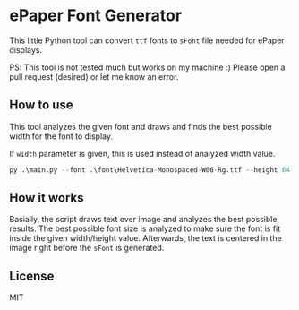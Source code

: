 # ePaper Font Generator

This little Python tool can convert `ttf` fonts to `sFont` file needed for ePaper displays.

PS: This tool is not tested much but works on my machine :) Please open a pull request (desired) or let me know an error.

## How to use

This tool analyzes the given font and draws and finds the best possible width for the font to display.

If `width` parameter is given, this is used instead of analyzed width value.

```python
py .\main.py --font .\font\Helvetica-Monospaced-W06-Rg.ttf --height 64 --margin-vertical 1 --margin-horizontal 1
```

## How it works

Basially, the script draws text over image and analyzes the best possible results. The best possible font size is analyzed to make sure the font is fit inside the given width/height value. Afterwards, the text is centered in the image right before the `sFont` is generated.

## License

MIT